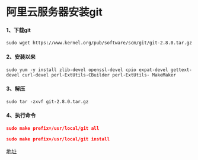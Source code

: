 # 阿里云服务器安装git

#### 1、下载git

`sudo wget https://www.kernel.org/pub/software/scm/git/git-2.8.0.tar.gz`

#### 2、安装以来

`sudo yum -y install zlib-devel openssl-devel cpio expat-devel gettext-devel curl-devel perl-ExtUtils-CBuilder perl-ExtUtils- MakeMaker`

#### 3、解压

`sudo tar -zxvf git-2.8.0.tar.gz`

#### 4、执行命令

```json
sudo make prefix=/usr/local/git all

sudo make prefix=/usr/local/git install

```

[地址](https://blog.csdn.net/Andy86869/article/details/79150275)